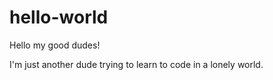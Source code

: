 # hello-world

Hello my good dudes!

I'm just another dude trying to learn to code in a lonely world.
